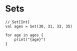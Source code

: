 # Sets


```thp
// Set[Int]
val ages = Set(30, 31, 33, 35)

for age in ages {
    print("{age}")
}
```
